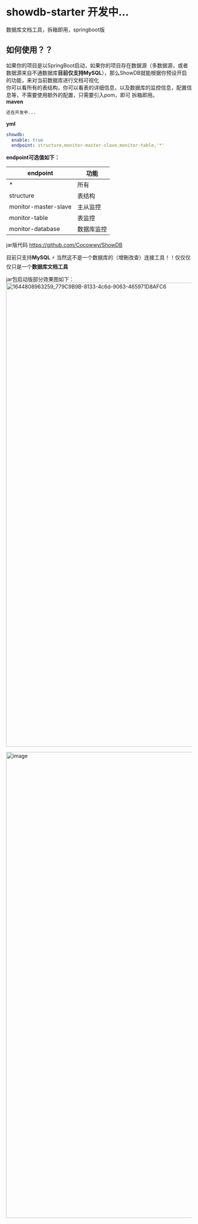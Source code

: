 # showdb-starter  开发中...
数据库文档工具，拆箱即用，springboot版

## 如何使用？？  
如果你的项目是以SpringBoot启动，如果你的项目存在数据源（多数据源，或者数据源来自不通数据库**目前仅支持MySQL**），那么ShowDB就能根据你预设开启的功能，来对当前数据库进行文档可视化  
你可以看所有的表结构，你可以看表的详细信息，以及数据库的监控信息，配置信息等，不需要使用额外的配置，只需要引入pom，即可 拆箱即用。  
**maven**
```xml
还在开发中...
```

**yml**
```yml
showdb:
  enable: true
  endpoint: structure,monitor-master-slave,monitor-table,'*'  
```
  
**endpoint可选值如下：**

|  endpoint   | 功能  |
|  ----  | ----  |
| * | 所有 |
| structure  | 表结构 |
| monitor-master-slave  | 主从监控 |
| monitor-table  | 表监控 |
| monitor-database  | 数据库监控 |  



jar版代码 https://github.com/Cocowwy/ShowDB


目前只支持**MySQL**
:zap: 当然这不是一个数据库的（增刪改查）连接工具！！仅仅仅仅只是一个**数据库文档工具**

jar包启动版部分效果图如下：
<img width="1257" alt="1644808963259_779C9B9B-8133-4c6d-9063-465971D8AFC6" src="https://user-images.githubusercontent.com/63331147/153794961-9543a094-2873-4332-aabb-d3f1e65541ee.png">

<img width="1262" alt="image" src="https://user-images.githubusercontent.com/63331147/153794948-c1e5e95b-eb97-4b91-b10b-550b3657e474.png">

